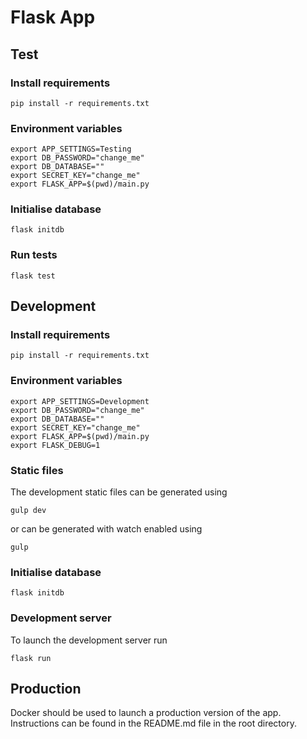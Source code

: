 # Flask App

## Test

### Install requirements

    pip install -r requirements.txt

### Environment variables

    export APP_SETTINGS=Testing
    export DB_PASSWORD="change_me"
    export DB_DATABASE=""
    export SECRET_KEY="change_me"
    export FLASK_APP=$(pwd)/main.py

### Initialise database

    flask initdb

### Run tests

    flask test

## Development

### Install requirements

    pip install -r requirements.txt

### Environment variables

    export APP_SETTINGS=Development
    export DB_PASSWORD="change_me"
    export DB_DATABASE=""
    export SECRET_KEY="change_me"
    export FLASK_APP=$(pwd)/main.py
    export FLASK_DEBUG=1

### Static files

The development static files can be generated using

    gulp dev

or can be generated with watch enabled using

    gulp

### Initialise database

    flask initdb

### Development server

To launch the development server run

    flask run

## Production

Docker should be used to launch a production version of the app.  Instructions can be found in the README.md file in the root directory.
